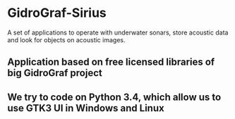 # GidroGraf-Sirius
A set of applications to operate with underwater sonars, store acoustic data and look for objects on acoustic images. 

## Application based on free licensed libraries of big GidroGraf project
## We try to code on Python 3.4, which allow us to use GTK3 UI in Windows and Linux 

